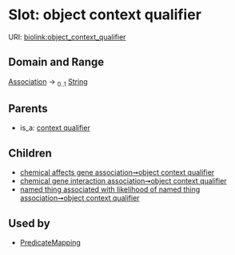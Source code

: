 
# Slot: object context qualifier




URI: [biolink:object_context_qualifier](https://w3id.org/biolink/vocab/object_context_qualifier)


## Domain and Range

[Association](Association.md) &#8594;  <sub>0..1</sub> [String](types/String.md)

## Parents

 *  is_a: [context qualifier](context_qualifier.md)

## Children

 *  [chemical affects gene association➞object context qualifier](chemical_affects_gene_association_object_context_qualifier.md)
 *  [chemical gene interaction association➞object context qualifier](chemical_gene_interaction_association_object_context_qualifier.md)
 *  [named thing associated with likelihood of named thing association➞object context qualifier](named_thing_associated_with_likelihood_of_named_thing_association_object_context_qualifier.md)

## Used by

 * [PredicateMapping](PredicateMapping.md)
